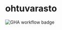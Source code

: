 # ohtuvarasto

![GHA workflow badge](https://github.com/turunenv/ohtuvarasto/actions/workflows/main.yml/badge.svg)
